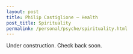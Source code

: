 ```yaml
---
layout: post
title: Philip Castiglione – Health
post_title: Spirituality
permalink: /personal/psyche/spirituality.html
---
```

Under construction. Check back soon.
